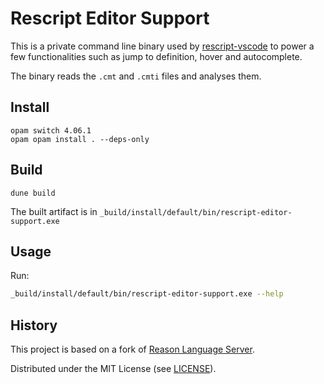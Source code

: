 # Rescript Editor Support

This is a private command line binary used by [rescript-vscode](https://github.com/rescript-lang/rescript-vscode) to power a few functionalities such as jump to definition, hover and autocomplete.

The binary reads the `.cmt` and `.cmti` files and analyses them.

## Install

```
opam switch 4.06.1
opam opam install . --deps-only
```

## Build

```
dune build
```

The built artifact is in `_build/install/default/bin/rescript-editor-support.exe`

## Usage

Run:

```sh
_build/install/default/bin/rescript-editor-support.exe --help
```

## History

This project is based on a fork of [Reason Language Server](https://github.com/jaredly/reason-language-server).

Distributed under the MIT License (see [LICENSE](./LICENSE)).
